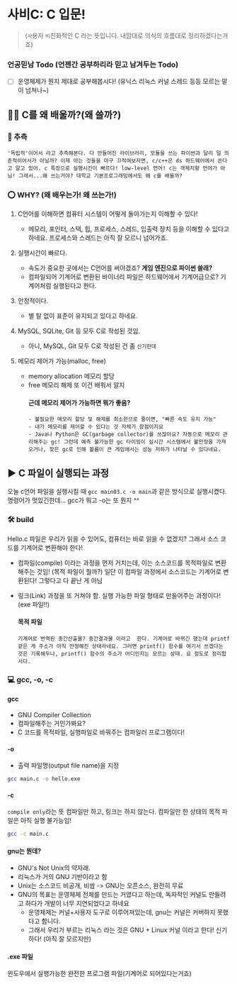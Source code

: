 # 사비C: C 입문!
> (`사`용자 `비`친화적인 C 라는 뜻입니다. 내맘대로 의식의 흐름대로 정리하겠다는거죠)

### 언공믿남 Todo (언젠간 공부하리라 믿고 남겨두는 Todo)
- [ ] 운영체제가 뭔지 제대로 공부해봅시다! (유닉스 리눅스 커널 스레드 등등 모르는 말이 넘쳐나~)

## ✍🏻 C를 왜 배울까?(왜 쓸까?)
### 🤔 추측
```
'독립적'이어서 라고 추측해본다. 다 만들어진 라이브러리, 모듈을 쓰는 파이썬과 달리 덜 의존적이어서가 아닐까? 이제 아는 것들을 마구 끄적여보자면, c/c++은 ds 하드웨어에서 쓴다고 알고 있어. c 특징으로 실행시간이 빠르다! low-level 언어! c는 객체지향 언어가 아님! 그래서...왜 쓰는거야? 대학교 기본프로그래밍에서도 왜 c를 배울까?
```

### ⭕ WHY? (왜 배우는가! 왜 쓰는가!)
1. C언어를 이해하면 컴퓨터 시스템이 어떻게 돌아가는지 이해할 수 있다! 
    - 메모리, 포인터, 스택, 힙, 프로세스, 스레드, 입출력 장치 등을 이해할 수 있다고 하네요. 프로세스와 스레드는 아직 잘 모르니 넘어가죠.

2. 실행시간이 빠르다.
    - 속도가 중요한 곳에서는 C언어를 써야겠죠? **게임 엔진으로 파이썬 쓸래?**
    - 컴파일되어 기계어로 변환된 바이너리 파일은 하드웨어에서 기계어급으로? 기계어처럼 실행된다고 한다.

3. 안정적이다.
    - 별 탈 없이 표준이 유지되고 있다고 하네요.

4. MySQL, SQLite, Git 등 모두 C로 작성된 것임.
    - 아니, MySQL, Git 모두 C로 작성된 건 좀 `신기한데`

5. 메모리 제어가 가능(malloc, free)
    - memory allocation 메모리 할당
    - free 메모리 해제 또 이건 배워서 알지
      #### 근데 메모리 제어가 가능하면 뭐가 좋음?
      ```
      - 불필요한 메모리 할당 및 해제를 최소한으로 줄이면, "빠른 속도 유지 가능"
      - 내가 메모리를 제어할 수 있다는 것 자체가 장점이지요
      - Java나 Python은 GC(garbage collector)를 쓰잖아요? 자동으로 메모리 관리해주는 gc! 그런데 예측 불가능한 gc 타이밍이 실시간 시스템에서 불안정을 가져오거나, 잦은 gc로 인해 볼륨이 큰 게임에서는 성능 저하가 나타날 수 있다네요.
      ```



## ▶️ C 파일이 실행되는 과정
오늘 c언어 파일을 실행시킬 때 `gcc main03.c -o main`과 같은 방식으로 실행시켰다. 명령어가 멋있긴한데... gcc가 뭐고 -o는 또 뭔지 ^^ 
### 🛠️ build
Hello.c 파일은 우리가 읽을 수 있어도, 컴퓨터는 바로 읽을 수 없겠지? 그래서 소스 코드를 기계어로 변환해야 한다! 
- 컴파일(compile) 이라는 과정을 먼저 거치는데, 이는 소스코드를 목적파일로 변환해주는 것임! (목적 파일이 뭘까?) 일단 이 컴파일 과정에서 소스코드는 기계어로 변환된다! 그렇다고 다 끝난 게 아님
- 링크(Link) 과정을 또 거쳐야 함. 실행 가능한 파일 형태로 만들어주는 과정이다! (exe 파일!!)

  #### 목적 파일
  ```
  기계어로 번역된 중간산출물? 중간결과물 이라고  한다. 기계어로 바뀌긴 했는데 printf 같은 게 주소가 아직 안정해진 상태라네요. 그러면 printf() 함수를 여기서 쓰겠다는 것은 기록해두나, printf() 함수의 주소가 어디인지는 모르는 상태. 요 정도로 정리합시다.
  ```

### 💻 gcc, -o, -c
#### gcc 
- GNU Compiler Collection
- 컴파일해주는 거인가봐요?
- C 코드를 목적파일, 실행파일로 바꿔주는 컴파일러 프로그램이다!

#### -o
- 출력 파일명(output file name)을 지정
```bash
gcc main.c -o hello.exe
```

#### -c
`compile only`라는 뜻
컴파일만 하고, 링크는 하지 않는다. 컴파일만 한 상태의 목적 파일은 아직 실행 불가능임!
```bash
gcc -c main.c
```



#### gnu는 뭔데?
- GNU's Not Unix의 약자래.
- 리눅스가 거의 GNU 기반이라고 함
- Unix는 소스코드 비공개, 비쌈 -> GNU는 오픈소스, 완전히 무료
- GNU의 목표는 운영체제 전체를 만드는 거였다고 하는데, 독자적인 커널도 만들려고 하다가 개발이 너무 지연되었다고 하네요
  - 운영체제는 커널+사용자 도구로 이루어져있는데, gnu는 커널은 커버하지 못했다고 합니다.
  - 그래서 우리가 부르는 리눅스 라는 것은 GNU + Linux 커널 이라고 한다! 신기하다! (아직 잘 모르지만)


#### .exe 파일
윈도우에서 실행가능한 완전한 프로그램 파일(기계어로 되어있다는거죠)


